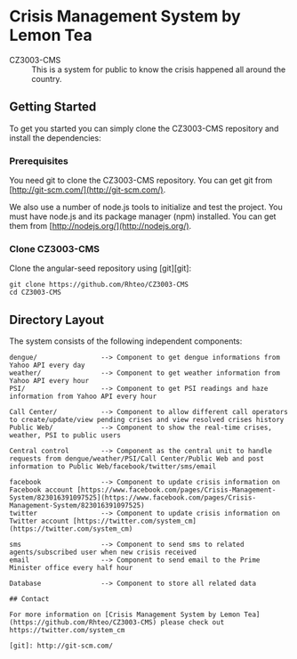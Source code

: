# Crisis Management System by Lemon Tea
<dl>
    <dt>CZ3003-CMS</dt>
    <dd>This is a system for public to know the crisis happened all around the country.</dd>

## Getting Started

To get you started you can simply clone the CZ3003-CMS repository and install the dependencies:

### Prerequisites

You need git to clone the CZ3003-CMS repository. You can get git from
[http://git-scm.com/](http://git-scm.com/).

We also use a number of node.js tools to initialize and test the project. You must have node.js and
its package manager (npm) installed.  You can get them from [http://nodejs.org/](http://nodejs.org/).

### Clone CZ3003-CMS

Clone the angular-seed repository using [git][git]:

```
git clone https://github.com/Rhteo/CZ3003-CMS
cd CZ3003-CMS
```


## Directory Layout

The system consists of the following independent components:

```
dengue/                --> Component to get dengue informations from Yahoo API every day
weather/               --> Component to get weather information from Yahoo API every hour
PSI/                   --> Component to get PSI readings and haze information from Yahoo API every hour

Call Center/           --> Component to allow different call operators to create/update/view pending crises and view resolved crises history
Public Web/            --> Component to show the real-time crises, weather, PSI to public users

Central control        --> Component as the central unit to handle requests from dengue/weather/PSI/Call Center/Public Web and post information to Public Web/facebook/twitter/sms/email

facebook               --> Component to update crisis information on Facebook account [https://www.facebook.com/pages/Crisis-Management-System/823016391097525](https://www.facebook.com/pages/Crisis-Management-System/823016391097525)
twitter                --> Component to update crisis information on Twitter account [https://twitter.com/system_cm](https://twitter.com/system_cm)

sms                    --> Component to send sms to related agents/subscribed user when new crisis received
email                  --> Component to send email to the Prime Minister office every half hour

Database               --> Component to store all related data

## Contact

For more information on [Crisis Management System by Lemon Tea](https://github.com/Rhteo/CZ3003-CMS) please check out https://twitter.com/system_cm

[git]: http://git-scm.com/
